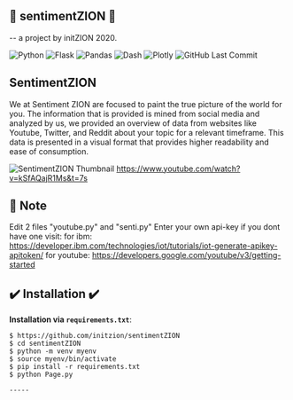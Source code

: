## :rocket:  sentimentZION :rocket:
-- a project by initZION 2020.

![Python](https://img.shields.io/badge/Python-^3.8-blue.svg?logo=python&longCache=true&logoColor=white&colorB=5e81ac&style=flat-square&colorA=4c566a)
![Flask](https://img.shields.io/badge/Flask-1.1.2-blue.svg?longCache=true&logo=flask&style=flat-square&logoColor=white&colorB=5e81ac&colorA=4c566a)
![Pandas](https://img.shields.io/badge/Pandas-v1.0.3-blue.svg?longCache=true&logo=python&longCache=true&style=flat-square&logoColor=white&colorB=5e81ac&colorA=4c566a)
![Dash](https://img.shields.io/badge/Dash-v1.11.0-blue.svg?longCache=true&logo=python&longCache=true&style=flat-square&logoColor=white&colorB=5e81ac&colorA=4c566a)
![Plotly](https://img.shields.io/badge/Plotly-v4.6.0-blue.svg?longCache=true&logo=python&longCache=true&style=flat-square&logoColor=white&colorB=5e81ac&colorA=4c566a)
![GitHub Last Commit](https://img.shields.io/github/last-commit/google/skia.svg?style=flat-square&colorA=4c566a&colorB=a3be8c)


## SentimentZION
We at Sentiment ZION are focused to paint the true picture of the world for you. The information that is provided is mined from social media and analyzed by us, we provided an overview of data from websites like Youtube, Twitter, and Reddit about your topic for a relevant timeframe.
This data is presented in a visual format that provides higher readability and ease of consumption.

![SentimentZION Thumbnail](https://github.com/initzion/sentimentZION/blob/master/assets/img/thumbnail.jpeg)
 https://www.youtube.com/watch?v=kSfAQajR1Ms&t=7s
 
 ## :pencil: Note
 Edit 2 files "youtube.py" and "senti.py"
 Enter your own api-key if you dont have one visit:
 for ibm: https://developer.ibm.com/technologies/iot/tutorials/iot-generate-apikey-apitoken/
 for youtube: https://developers.google.com/youtube/v3/getting-started

## :heavy_check_mark: Installation :heavy_check_mark:


**Installation via `requirements.txt`**:

```shell
$ https://github.com/initzion/sentimentZION
$ cd sentimentZION
$ python -m venv myenv
$ source myenv/bin/activate
$ pip install -r requirements.txt
$ python Page.py

-----
